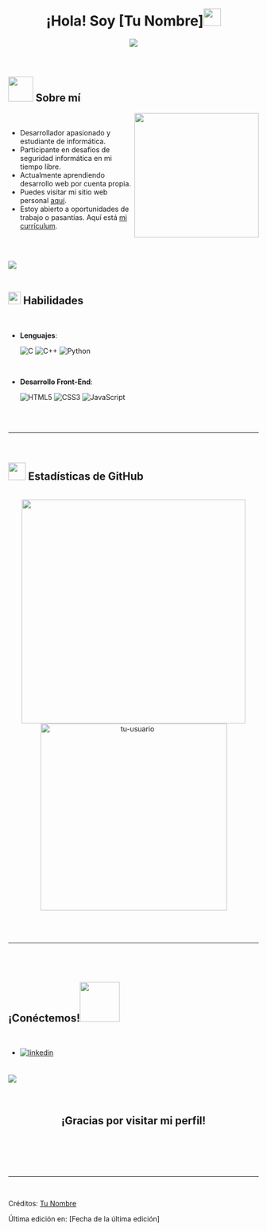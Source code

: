 <h1 align="center"><b>¡Hola! Soy [Tu Nombre]</b><img src="https://media.giphy.com/media/hvRJCLFzcasrR4ia7z/giphy.gif" width="35"></h1>

<p align="center">
  <a href="https://github.com/tu-usuario/readme-typing-svg"><img src="https://readme-typing-svg.herokuapp.com?font=Time+New+Roman&color=cyan&size=25&center=true&vCenter=true&width=600&height=100&lines=Bienvenido+al+perfil+de+GitHub;Desarrollador+apasionado;Estudiante+de+informática;Amante+de+aprender+nuevas+tecnologías"></a>
</p>

<br>

## <picture><img src="tu-imagen-url" width="50px"></picture> **Sobre mí**

<picture><img align="right" src="tu-imagen-url" width="250px"></picture>

<br>

- Desarrollador apasionado y estudiante de informática.
- Participante en desafíos de seguridad informática en mi tiempo libre.
- Actualmente aprendiendo desarrollo web por cuenta propia.
- Puedes visitar mi sitio web personal [aquí](tu-enlace-a-tu-sitio-web).
- Estoy abierto a oportunidades de trabajo o pasantías. Aquí está [mi currículum](enlace-a-tu-curriculum).

<br><br>

<img src="tu-imagen-url"><br><br>

## <img src="tu-imagen-url" width="25"><b> Habilidades</b>
<br>

<p align="center">

- **Lenguajes**:
    
    ![C](https://img.shields.io/badge/C%20-%232370ED.svg?style=for-the-badge&logo=c&logoColor=white)
    ![C++](https://img.shields.io/badge/C++%20-%2300599C.svg?style=for-the-badge&logo=c%2B%2B&logoColor=white)
    ![Python](https://img.shields.io/badge/Python%20-%2314354C.svg?style=for-the-badge&logo=python&logoColor=white)

<br>   
    
- **Desarrollo Front-End**:

   ![HTML5](https://img.shields.io/badge/HTML5%20-%23E34F26.svg?style=for-the-badge&logo=html5&logoColor=white)
   ![CSS3](https://img.shields.io/badge/CSS%20-%231572B6.svg?style=for-the-badge&logo=css3&logoColor=white)
   ![JavaScript](https://img.shields.io/badge/JavaScript%20-%23F7DF1E.svg?style=for-the-badge&logo=javascript&logoColor=black)

<!-- Agrega más habilidades según sea necesario -->

</p>

<!-- Agrega más secciones si lo deseas -->

<br>
<br>

-----

<br>

## <img src="tu-imagen-url" width="35"><b> Estadísticas de GitHub </b>
<br>

<div align="center">

<a href="https://github.com/tu-usuario/">
  <img src="https://github-readme-stats.vercel.app/api?username=tu-usuario&include_all_commits=true&count_private=true&show_icons=true&line_height=20&title_color=7A7ADB&icon_color=2234AE&text_color=D3D3D3&bg_color=0,000000,130F40" width="450"/>
  <img src="https://github-readme-stats.vercel.app/api/top-langs?username=tu-usuario&show_icons=true&locale=en&layout=compact&line_height=20&title_color=7A7ADB&icon_color=2234AE&text_color=D3D3D3&bg_color=0,000000,130F40" width="375" alt="tu-usuario"/>

</a>
</div>

<br>
<br>
<br>

-----

<!-- Agrega más secciones si lo deseas -->

<br>
<br>

## <b> ¡Conéctemos!</b><img src="tu-imagen-url" width ="80">
<br>
<div align='left'>

<ul>

<li>
<a href="tu-enlace-a-linkedin" target="_blank">
<img src="https://img.shields.io/badge/linkedin:%20TuUsuario-%2300acee.svg?color=405DE6&style=for-the-badge&logo=linkedin&logoColor=white" alt=linkedin style="margin-bottom: 5px;"/>
</a>
</li>

<!-- Agrega más enlaces según sea necesario -->

</ul>
</div>

<br>
<img src="tu-imagen-url">
<br>
<br>
<br>

<div align='center'>

## <b>¡Gracias por visitar mi perfil!</b>

</div>
<br>
<br>
<br>
<br>

---

<br>

Créditos: [Tu Nombre](tu-enlace-a-tu-perfil-de-github)

Última edición en: [Fecha de la última edición]
